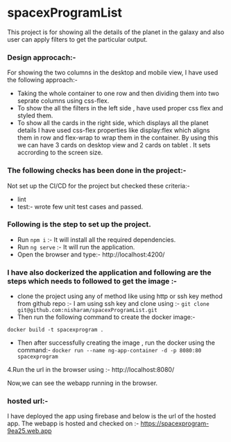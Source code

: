 # spacexProgramList

This project is for showing all the details of the planet in the galaxy and also user can apply filters to get the particular output.

### Design approcach:-
For showing the two columns in the desktop and mobile view, I have used the following approach:-

* Taking the whole container to one row and then dividing them into two seprate columns using css-flex.
* To show the all the filters in the left side , have used proper css flex and styled them.
* To show all the cards in the right side, which displays all the planet details I have used css-flex properties like display:flex which aligns them in row
and flex-wrap to wrap them in the container.
By using this we can have 3 cards on desktop view and 2 cards on tablet . It sets accrording to the screen size.

### The following checks has been done in the project:-
Not set up the CI/CD for the project but checked these criteria:-
* lint
* test:- wrote few unit test cases and passed.


### Following is the step to set up the project.
* Run ```npm i``` :- It will install all the required dependencies.
* Run ```ng serve``` :- It will run the application.
* Open the browser and type:- http://localhost:4200/

### I have also dockerized the application and following are the steps which needs to followed to get the image :-
*  clone the project using any of method like using http or ssh key method from github repo :-
I am using ssh key and clone using :- ```git clone git@github.com:nisharam/spacexProgramList.git```
* Then run the following command to create the docker image:-

```docker build -t spacexprogram .```
* Then after successfully creating the image , run the docker using the command:-
```docker run --name ng-app-container -d -p 8080:80 spacexprogram```

4.Run the url in the browser using :-
http://localhost:8080/

Now,we can see the webapp running in the browser.

### hosted url:-
I have deployed the app using firebase and below is the url of the hosted app.
The webapp is hosted and  checked on :- https://spacexprogram-9ea25.web.app

